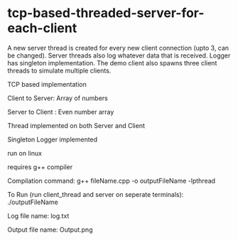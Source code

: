 # tcp-based-threaded-server-for-each-client
A new server thread is created for every new client connection (upto 3, can be changed). Server threads also log whatever data that is received. Logger has singleton implementation. The demo client also spawns three client threads to simulate multiple clients.

TCP based implementation

Client to Server: Array of numbers

Server to Client : Even number array

Thread implemented on both Server and Client

Singleton Logger implemented

run on linux

requires g++ compiler

Compilation command: 
g++ fileName.cpp -o outputFileName -lpthread

To Run (run client_thread and server on seperate terminals):
./outputFileName

Log file name:
log.txt

Output file name:
Output.png
